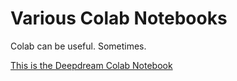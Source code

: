 # Various Colab Notebooks

Colab can be useful.  Sometimes.

[This is the Deepdream Colab Notebook](https://research.google.com/seedbank/seed/deepdream)

